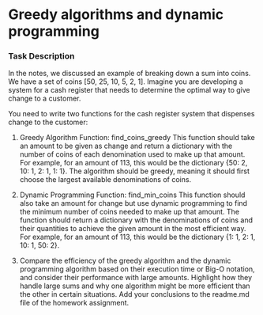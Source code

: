 # Greedy algorithms and dynamic programming

### Task Description

In the notes, we discussed an example of breaking down a sum into coins. We have a set of coins [50, 25, 10, 5, 2, 1]. Imagine you are developing a system for a cash register that needs to determine the optimal way to give change to a customer.

You need to write two functions for the cash register system that dispenses change to the customer:

1. Greedy Algorithm Function: find_coins_greedy
   This function should take an amount to be given as change and return a dictionary with the number of coins of each denomination used to make up that amount. For example, for an amount of 113, this would be the dictionary {50: 2, 10: 1, 2: 1, 1: 1}. The algorithm should be greedy, meaning it should first choose the largest available denominations of coins.

2. Dynamic Programming Function: find_min_coins
   This function should also take an amount for change but use dynamic programming to find the minimum number of coins needed to make up that amount. The function should return a dictionary with the denominations of coins and their quantities to achieve the given amount in the most efficient way. For example, for an amount of 113, this would be the dictionary {1: 1, 2: 1, 10: 1, 50: 2}.

3. Compare the efficiency of the greedy algorithm and the dynamic programming algorithm based on their execution time or Big-O notation, and consider their performance with large amounts. Highlight how they handle large sums and why one algorithm might be more efficient than the other in certain situations. Add your conclusions to the readme.md file of the homework assignment.

